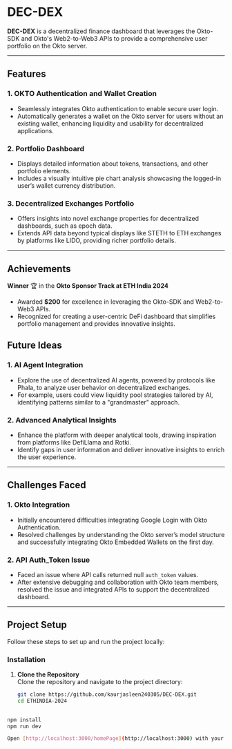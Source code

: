 # DEC-DEX  

**DEC-DEX** is a decentralized finance dashboard that leverages the Okto-SDK and Okto's Web2-to-Web3 APIs to provide a comprehensive user portfolio on the Okto server.  

---

## Features  

### 1. OKTO Authentication and Wallet Creation  
- Seamlessly integrates Okto authentication to enable secure user login.  
- Automatically generates a wallet on the Okto server for users without an existing wallet, enhancing liquidity and usability for decentralized applications.  

### 2. Portfolio Dashboard  
- Displays detailed information about tokens, transactions, and other portfolio elements.  
- Includes a visually intuitive pie chart analysis showcasing the logged-in user’s wallet currency distribution.  

### 3. Decentralized Exchanges Portfolio  
- Offers insights into novel exchange properties for decentralized dashboards, such as epoch data.  
- Extends API data beyond typical displays like STETH to ETH exchanges by platforms like LIDO, providing richer portfolio details.  

---

## Achievements

**Winner** 🏆 in the **Okto Sponsor Track at ETH India 2024**  
- Awarded **$200** for excellence in leveraging the Okto-SDK and Web2-to-Web3 APIs.  
- Recognized for creating a user-centric DeFi dashboard that simplifies portfolio management and provides innovative insights.

## Future Ideas  

### 1. AI Agent Integration  
- Explore the use of decentralized AI agents, powered by protocols like Phala, to analyze user behavior on decentralized exchanges.  
- For example, users could view liquidity pool strategies tailored by AI, identifying patterns similar to a "grandmaster" approach.  

### 2. Advanced Analytical Insights  
- Enhance the platform with deeper analytical tools, drawing inspiration from platforms like DefiLlama and Rotki.  
- Identify gaps in user information and deliver innovative insights to enrich the user experience.  

---

## Challenges Faced  

### 1. Okto Integration  
- Initially encountered difficulties integrating Google Login with Okto Authentication.  
- Resolved challenges by understanding the Okto server’s model structure and successfully integrating Okto Embedded Wallets on the first day.  

### 2. API Auth_Token Issue  
- Faced an issue where API calls returned null `auth_token` values.  
- After extensive debugging and collaboration with Okto team members, resolved the issue and integrated APIs to support the decentralized dashboard.  

---

## Project Setup  

Follow these steps to set up and run the project locally:  
 

### Installation  

1. **Clone the Repository**  
   Clone the repository and navigate to the project directory:  
   ```bash
   git clone https://github.com/kaurjasleen240305/DEC-DEX.git
   cd ETHINDIA-2024
  
  ```bash
  npm install
  npm run dev

Open [http://localhost:3000/homePage](http://localhost:3000) with your browser to see the result.